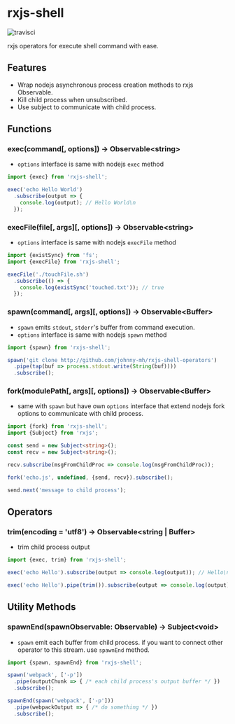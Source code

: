 # rxjs-shell

![travisci](https://travis-ci.org/johnny-mh/rxjs-shell.svg?branch=master)

rxjs operators for execute shell command with ease.

## Features

- Wrap nodejs asynchronous process creation methods to rxjs Observable.
- Kill child process when unsubscribed.
- Use subject to communicate with child process.

## Functions

### exec(command[, options]) → Observable\<string\> 

- `options` interface is same with nodejs `exec` method

```typescript
import {exec} from 'rxjs-shell';

exec('echo Hello World')
  .subscribe(output => {
    console.log(output); // Hello World\n
  });
```

### execFile(file[, args][, options]) → Observable\<string\>

- `options` interface is same with nodejs `execFile` method

```typescript
import {existSync} from 'fs';
import {execFile} from 'rxjs-shell';

execFile('./touchFile.sh')
  .subscribe(() => {
    console.log(existSync('touched.txt')); // true
  });
```

### spawn(command[, args][, options]) → Observable\<Buffer\>

- `spawn` emits `stdout`, `stderr`'s buffer from command execution.
- `options` interface is same with nodejs `spawn` method

```typescript
import {spawn} from 'rxjs-shell';

spawn('git clone http://github.com/johnny-mh/rxjs-shell-operators')
  .pipe(tap(buf => process.stdout.write(String(buf))))
  .subscribe();
```

### fork(modulePath[, args][, options]) → Observable\<Buffer\>

- same with `spawn` but have own `options` interface that extend nodejs fork options to communicate with child process.

```typescript
import {fork} from 'rxjs-shell';
import {Subject} from 'rxjs';

const send = new Subject<string>();
const recv = new Subject<string>();

recv.subscribe(msgFromChildProc => console.log(msgFromChildProc));

fork('echo.js', undefined, {send, recv}).subscribe();

send.next('message to child process');
```

## Operators

### trim(encoding = 'utf8') → Observable\<string | Buffer\>

- trim child process output

```typescript
import {exec, trim} from 'rxjs-shell';

exec('echo Hello').subscribe(output => console.log(output)); // Hello\n

exec('echo Hello').pipe(trim()).subscribe(output => console.log(output)); // Hello
```

## Utility Methods

### spawnEnd(spawnObservable: Observable<any>) → Subject\<void\>

- `spawn` emit each buffer from child process. if you want to connect other operator to this stream. use `spawnEnd` method.

```typescript
import {spawn, spawnEnd} from 'rxjs-shell';

spawn('webpack', ['-p'])
  .pipe(outputChunk => { /* each child process's output buffer */ })
  .subscribe();

spawnEnd(spawn('webpack', ['-p']))
  .pipe(webpackOutput => { /* do something */ })
  .subscribe();
```
